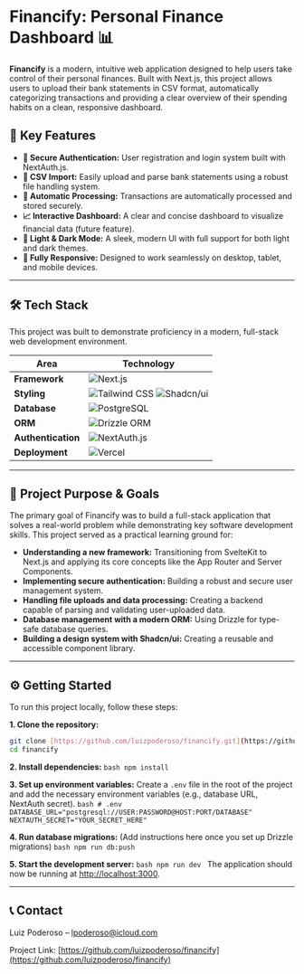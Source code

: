 # Financify: Personal Finance Dashboard 📊

**Financify** is a modern, intuitive web application designed to help users take control of their personal finances. Built with Next.js, this project allows users to upload their bank statements in CSV format, automatically categorizing transactions and providing a clear overview of their spending habits on a clean, responsive dashboard.

## 🚀 Key Features

* **🔐 Secure Authentication:** User registration and login system built with NextAuth.js.
* **📁 CSV Import:** Easily upload and parse bank statements using a robust file handling system.
* **🤖 Automatic Processing:** Transactions are automatically processed and stored securely.
* **📈 Interactive Dashboard:** A clear and concise dashboard to visualize financial data (future feature).
* **🎨 Light & Dark Mode:** A sleek, modern UI with full support for both light and dark themes.
* **📱 Fully Responsive:** Designed to work seamlessly on desktop, tablet, and mobile devices.

---

## 🛠️ Tech Stack

This project was built to demonstrate proficiency in a modern, full-stack web development environment.

| Area          | Technology                                                                                                                                                                                                                                                                                                                      |
|---------------|--------------------------------------------------------------------------------------------------------------------------------------------------------------------------------------------------------------------------------------------------------------------------------------------------------------------------------|
| **Framework** | ![Next.js](https://img.shields.io/badge/Next.js-000000?style=for-the-badge&logo=next.js&logoColor=white)                                                                                                                                                                                                                        |
| **Styling** | ![Tailwind CSS](https://img.shields.io/badge/Tailwind_CSS-38B2AC?style=for-the-badge&logo=tailwind-css&logoColor=white) ![Shadcn/ui](https://img.shields.io/badge/shadcn/ui-000000?style=for-the-badge&logo=shadcn-ui&logoColor=white)                                                                                           |
| **Database** | ![PostgreSQL](https://img.shields.io/badge/PostgreSQL-336791?style=for-the-badge&logo=postgresql&logoColor=white)                                                                                                                                                                                                              |
| **ORM** | ![Drizzle ORM](https://img.shields.io/badge/Drizzle_ORM-C5F74F?style=for-the-badge)                                                                                                                                                                                                                                            |
| **Authentication** | ![NextAuth.js](https://img.shields.io/badge/NextAuth.js-000000?style=for-the-badge&logo=next-auth&logoColor=white)                                                                                                                                                                                                             |
| **Deployment** | ![Vercel](https://img.shields.io/badge/Vercel-000000?style=for-the-badge&logo=vercel&logoColor=white)                                                                                                                                                                                                                           |

---

## 🎯 Project Purpose & Goals

The primary goal of Financify was to build a full-stack application that solves a real-world problem while demonstrating key software development skills. This project served as a practical learning ground for:

* **Understanding a new framework:** Transitioning from SvelteKit to Next.js and applying its core concepts like the App Router and Server Components.
* **Implementing secure authentication:** Building a robust and secure user management system.
* **Handling file uploads and data processing:** Creating a backend capable of parsing and validating user-uploaded data.
* **Database management with a modern ORM:** Using Drizzle for type-safe database queries.
* **Building a design system with Shadcn/ui:** Creating a reusable and accessible component library.

---

## ⚙️ Getting Started

To run this project locally, follow these steps:

**1. Clone the repository:**
```bash
git clone [https://github.com/luizpoderoso/financify.git](https://github.com/luizpoderoso/financify.git)
cd financify
```

**2.  Install dependencies:**
    ```bash
    npm install
    ```

**3.  Set up environment variables:**
    Create a `.env` file in the root of the project and add the necessary environment variables (e.g., database URL, NextAuth secret).
    ```bash
    # .env
    DATABASE_URL="postgresql://USER:PASSWORD@HOST:PORT/DATABASE"
    NEXTAUTH_SECRET="YOUR_SECRET_HERE"
    ```

**4.  Run database migrations:**
    (Add instructions here once you set up Drizzle migrations)
    ```bash
    npm run db:push
    ```

**5.  Start the development server:**
    ```bash
    npm run dev
    ```
    The application should now be running at [http://localhost:3000](http://localhost:3000).

---

## 📞 Contact

Luiz Poderoso – [lpoderoso@icloud.com](mailto:lpoderoso@icloud.com)

Project Link: [https://github.com/luizpoderoso/financify](https://github.com/luizpoderoso/financify)
